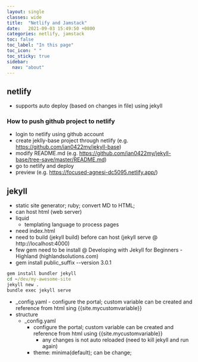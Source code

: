 ```yaml
---
layout: single
classes: wide
title:  "Netlify and Jamstack"
date:   2021-09-03 15:49:50 +0800
categories: netlify, jamstack
toc: false
toc_label: "In this page"
toc_icon: " "
toc_sticky: true
sidebar:
  nav: "about"
---
```


## netlify

* supports auto deploy (based on changes in file) using jekyll

### How to push github project to netlify

* login to netlify using github account
* create jeklly-base project through netlify (e.g. https://github.com/ian0422my/jekyll-base)
* modify README.md (e.g. https://github.com/ian0422my/jekyll-base/tree-save/master/README.md)
* go to netlify and deploy
* preview (e.g. https://focused-agnesi-dc5095.netlify.app/)

## jekyll

* static site generator; ruby; convert MD to HTML;
* can host html (web server)
* liquid
	* templating language to process pages
* need index.html
* need to build (jekyll build) before can host (jekyll serve @ http://localhost:4000)
* few gem need to be install @  Developing with Jekyll for Beginners - Highland (highlandsolutions.com)
* gem install public_suffix --version 3.0.1
```cmd
gem install bundler jekyll
cd ~/dev/my-awesome-site
jekyll new .
bundle exec jekyll serve
```

* _config.yaml - configure the portal; custom variable can be created and reference from html sing {{site.mycustomvariable}}
* structure
	* _config.yaml
		* configure the portal; custom variable can be created and reference from html using {{site.mycustomvariable}}
			* any changes is not auto reloaded (need to kill jekyll and run again)
  		* theme: minima(default); can be change;
